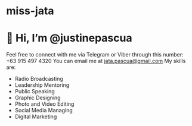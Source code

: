 # miss-jata
# 👋 Hi, I’m @justinepascua
Feel free to connect with me via Telegram or Viber through this number: +63 915 497 4320
You can email me at jata.pascua@gmail.com
My skills are:
- Radio Broadcasting
- Leadership Mentoring
- Public Speaking
- Graphic Designing
- Photo and Video Editing
- Social Media Managing
- Digital Marketing 



